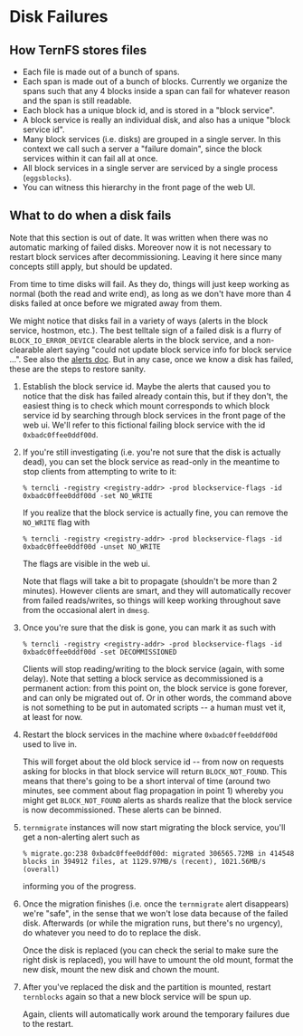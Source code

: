 <!--
Copyright 2025 XTX Markets Technologies Limited

SPDX-License-Identifier: GPL-2.0-or-later
-->

# Disk Failures

## How TernFS stores files

* Each file is made out of a bunch of spans.
* Each span is made out of a bunch of blocks. Currently we organize the spans such that any 4 blocks inside a span can fail for whatever reason and the span is still readable.
* Each block has a unique block id, and is stored in a "block service".
* A block service is really an individual disk, and also has a unique "block service id".
* Many block services (i.e. disks) are grouped in a single server. In this context we call such a server a "failure domain", since the block services within it can fail all at once.
* All block services in a single server are serviced by a single process (`eggsblocks`).
* You can witness this hierarchy in the front page of the web UI.

## What to do when a disk fails

Note that this section is out of date. It was written when there was no automatic marking of failed disks. Moreover now it is not necessary to restart block services after decommissioning. Leaving it here since many concepts still apply, but should be updated.

From time to time disks will fail. As they do, things will just keep working as normal (both the read and write end), as long as we don't have more than 4 disks failed at once before we migrated away from them.

We might notice that disks fail in a variety of ways (alerts in the block service, hostmon, etc.). The best telltale sign of a failed disk is a flurry of `BLOCK_IO_ERROR_DEVICE` clearable alerts in the block service, and a non-clearable alert saying "could not update block service info for block service ...". See also  the [alerts doc](https://github.com/XTXMarkets/ternfs/blob/main/docs/alerts.md). But in any case, once we know a disk has failed, these are the steps to restore sanity.

1. Establish the block service id. Maybe the alerts that caused you to notice that the disk has failed already contain this, but if they don't, the easiest thing is to check which mount corresponds to which block service id by searching through block services in the front page of the web ui. We'll refer to this fictional failing block service with the id `0xbadc0ffee0ddf00d`.

1. If you're still investigating (i.e. you're not sure that the disk is actually dead), you can set the block service as read-only in the meantime to stop clients from attempting to write to it:

       % terncli -registry <registry-addr> -prod blockservice-flags -id 0xbadc0ffee0ddf00d -set NO_WRITE

    If you realize that the block service is actually fine, you can remove the `NO_WRITE` flag with

       % terncli -registry <registry-addr> -prod blockservice-flags -id 0xbadc0ffee0ddf00d -unset NO_WRITE

    The flags are visible in the web ui.

    Note that flags will take a bit to propagate (shouldn't be more than 2 minutes). However clients are smart, and they will automatically recover from failed reads/writes, so things will keep working throughout save from the occasional alert in `dmesg`.

1. Once you're sure that the disk is gone, you can mark it as such with

       % terncli -registry <registry-addr> -prod blockservice-flags -id 0xbadc0ffee0ddf00d -set DECOMMISSIONED

    Clients will stop reading/writing to the block service (again, with some delay). Note that setting a block service as decommissioned is a permanent action: from this point on, the block service is gone forever, and can only be migrated out of. Or in other words, the command above is not something to be put in automated scripts -- a human must vet it, at least for now.

1. Restart the block services in the machine where `0xbadc0ffee0ddf00d` used to live in.

    This will forget about the old block service id -- from now on requests asking for blocks in that block service will return `BLOCK_NOT_FOUND`. This means that there's going to be a short interval of time (around two minutes, see comment about flag propagation in point 1) whereby you might get `BLOCK_NOT_FOUND` alerts as shards realize that the block service is now decommissioned. These alerts can be binned.

1. `ternmigrate` instances will now start migrating the block service, you'll get a non-alerting alert such as

       % migrate.go:238 0xbadc0ffee0ddf00d: migrated 306565.72MB in 414548 blocks in 394912 files, at 1129.97MB/s (recent), 1021.56MB/s (overall)

    informing you of the progress.

1. Once the migration finishes (i.e. once the `ternmigrate` alert disappears) we're "safe", in the sense that we won't lose data because of the failed disk. Afterwards (or while the migration runs, but there's no urgency), do whatever you need to do to replace the disk.

    Once the disk is replaced (you can check the serial to make sure the right disk is replaced), you will have to umount the old mount, format the new disk, mount the new disk and chown the mount.

1. After you've replaced the disk and the partition is mounted, restart `ternblocks` again so that a new block service will be spun up.

    Again, clients will automatically work around the temporary failures due to the restart.
